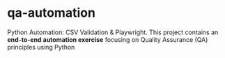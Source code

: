 # qa-automation
Python Automation: CSV Validation &amp; Playwright. This project contains an **end-to-end automation exercise** focusing on Quality Assurance (QA) principles using Python
